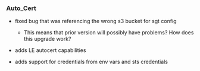 


### Auto_Cert
* fixed bug that was referencing the wrong s3 bucket for
sgt config
  * This means that prior version will possibly have problems?  How does this upgrade work?
  
* adds LE autocert capabilities

* adds support for credentials from env vars and sts credentials 
